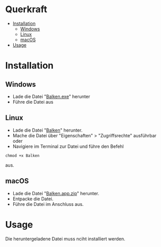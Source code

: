 # Querkraft

- [Installation](#installation)
  - [Windows](#windows)
  - [Linux](#linux)
  - [macOS](#macOS)
- [Usage](#usage)

# Installation
  ## Windows
  - Lade die Datei "[Balken.exe](https://github.com/MoritzRi/querkraft/raw/main/dist/Balken.exe)" herunter
  - Führe die Datei aus

 ## Linux
  - Lade die Datei "[Balken](https://github.com/MoritzRi/querkraft/raw/main/dist/Balken)" herunter.
  - Mache die Datei über "Eigenschaften" > "Zugriffsrechte" ausführbar
  oder
  - Navigiere im Terminal zur Datei und führe den Befehl
  ```
  chmod +x Balken
  ```
  aus.

 ## macOS
  - Lade die Datei "[Balken.app.zip](https://github.com/MoritzRi/querkraft/raw/main/dist/Balken.app.zip)" herunter.
  - Entpacke die Datei.
  - Führe die Datei im Anschluss aus.

# Usage
  Die heruntergeladene Datei muss nciht installiert werden.
